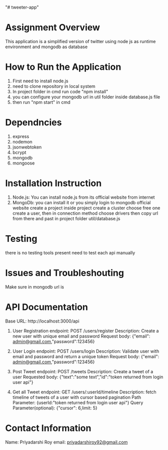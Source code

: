 "# tweeter-app"

# Assignment Overview

This application is a simplified version of twitter using node js as runtime environment and mongodb as database

# How to Run the Application

1. First need to install node.js
2. need to clone repository in local system
3. In project folder in cmd run code "npm install"
4. you can configure your mongodb url in util folder inside database.js file
5. then run "npm start" in cmd

# Dependncies

1. express
2. nodemon
3. jsonwebtoken
4. bcrypt
5. mongodb
6. mongoose

# Installation Instruction

1. Node.js: You can install node.js from its official website from internet
2. MongoDb: you can install it or you simply
   login to mongodb official website
   create a project
   inside project create a cluster choose free one
   create a user,
   then in connection method choose drivers
   then copy url from there
   and past in project folder util/database.js

# Testing

there is no testing tools present need to test each api manually

# Issues and Troubleshouting

Make sure in mongodb url is

# API Documentation

Base URL: http://localhost:3000/api

1. User Registration
   endpoint: POST /users/register
   Description: Create a new user with unique email and password
   Request body: {"email": admin@gmail.com,"password":123456}

2. User Login
   endpoint: POST /users/login
   Description: Validate user with email and password and return a unique token
   Request body: {"email": admin@gmail.com,"password":123456}

3. Post Tweet
   endpoint: POST /tweets
   Description: Create a tweet of a user
   Requested body: {"text":"some text","id":"token returned from login user api"}

4. Get all Tweet
   endpoint: GET /users/:userId/timeline
   Description: fetch timeline of tweets of a user with cursor based pagination
   Path Parameter: {userId:"token returned from login user api"}
   Query Parameter(optional): {"cursor": 6,limit: 5}

# Contact Information

Name: Priyadarshi Roy
email: priyadarshiroy92@gmail.com
